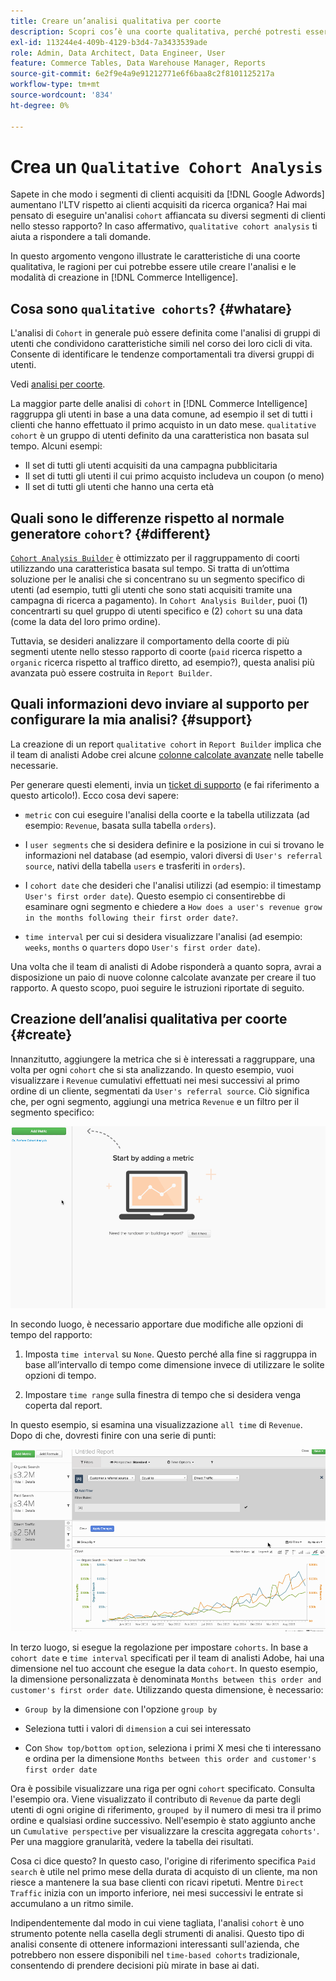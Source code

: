 ```yaml
---
title: Creare un’analisi qualitativa per coorte
description: Scopri cos’è una coorte qualitativa, perché potresti essere interessato a creare questa analisi e come crearla in Commerce Intelligence.
exl-id: 113244e4-409b-4129-b3d4-7a3433539ade
role: Admin, Data Architect, Data Engineer, User
feature: Commerce Tables, Data Warehouse Manager, Reports
source-git-commit: 6e2f9e4a9e91212771e6f6baa8c2f8101125217a
workflow-type: tm+mt
source-wordcount: '834'
ht-degree: 0%

---
```


# Crea un `Qualitative Cohort Analysis`

Sapete in che modo i segmenti di clienti acquisiti da [!DNL Google Adwords] aumentano l&#39;LTV rispetto ai clienti acquisiti da ricerca organica? Hai mai pensato di eseguire un&#39;analisi `cohort` affiancata su diversi segmenti di clienti nello stesso rapporto? In caso affermativo, `qualitative cohort analysis` ti aiuta a rispondere a tali domande.

In questo argomento vengono illustrate le caratteristiche di una coorte qualitativa, le ragioni per cui potrebbe essere utile creare l&#39;analisi e le modalità di creazione in [!DNL Commerce Intelligence].

## Cosa sono `qualitative cohorts`? {#whatare}

L&#39;analisi di `Cohort` in generale può essere definita come l&#39;analisi di gruppi di utenti che condividono caratteristiche simili nel corso dei loro cicli di vita. Consente di identificare le tendenze comportamentali tra diversi gruppi di utenti.

Vedi [analisi per coorte](https://www.cohortanalysis.com/).

La maggior parte delle analisi di `cohort` in [!DNL Commerce Intelligence] raggruppa gli utenti in base a una data comune, ad esempio il set di tutti i clienti che hanno effettuato il primo acquisto in un dato mese. `qualitative cohort` è un gruppo di utenti definito da una caratteristica non basata sul tempo. Alcuni esempi:

* Il set di tutti gli utenti acquisiti da una campagna pubblicitaria
* Il set di tutti gli utenti il cui primo acquisto includeva un coupon (o meno)
* Il set di tutti gli utenti che hanno una certa età

## Quali sono le differenze rispetto al normale generatore `cohort`? {#different}

[`Cohort Analysis Builder`](../dev-reports/cohort-rpt-bldr.md) è ottimizzato per il raggruppamento di coorti utilizzando una caratteristica basata sul tempo. Si tratta di un’ottima soluzione per le analisi che si concentrano su un segmento specifico di utenti (ad esempio, tutti gli utenti che sono stati acquisiti tramite una campagna di ricerca a pagamento). In `Cohort Analysis Builder`, puoi (1) concentrarti su quel gruppo di utenti specifico e (2) `cohort` su una data (come la data del loro primo ordine).

Tuttavia, se desideri analizzare il comportamento della coorte di più segmenti utente nello stesso rapporto di coorte (`paid` ricerca rispetto a `organic` ricerca rispetto al traffico diretto, ad esempio?), questa analisi più avanzata può essere costruita in `Report Builder`.

## Quali informazioni devo inviare al supporto per configurare la mia analisi? {#support}

La creazione di un report `qualitative cohort` in `Report Builder` implica che il team di analisti Adobe crei alcune [colonne calcolate avanzate](../data-warehouse-mgr/creating-calculated-columns.md) nelle tabelle necessarie.

Per generare questi elementi, invia un [ticket di supporto](https://experienceleague.adobe.com/docs/commerce-knowledge-base/kb/troubleshooting/miscellaneous/mbi-service-policies.html?lang=it) (e fai riferimento a questo articolo!). Ecco cosa devi sapere:

* `metric` con cui eseguire l&#39;analisi della coorte e la tabella utilizzata (ad esempio: `Revenue`, basata sulla tabella `orders`).

* I `user segments` che si desidera definire e la posizione in cui si trovano le informazioni nel database (ad esempio, valori diversi di `User's referral source`, nativi della tabella `users` e trasferiti in `orders`).

* I `cohort date` che desideri che l&#39;analisi utilizzi (ad esempio: il timestamp `User's first order date`). Questo esempio ci consentirebbe di esaminare ogni segmento e chiedere a `How does a user's revenue grow in the months following their first order date?`.

* `time interval` per cui si desidera visualizzare l&#39;analisi (ad esempio: `weeks`, `months` o `quarters` dopo `User's first order date`).

Una volta che il team di analisti di Adobe risponderà a quanto sopra, avrai a disposizione un paio di nuove colonne calcolate avanzate per creare il tuo rapporto. A questo scopo, puoi seguire le istruzioni riportate di seguito.

## Creazione dell’analisi qualitativa per coorte {#create}

Innanzitutto, aggiungere la metrica che si è interessati a raggruppare, una volta per ogni `cohort` che si sta analizzando. In questo esempio, vuoi visualizzare i `Revenue` cumulativi effettuati nei mesi successivi al primo ordine di un cliente, segmentati da `User's referral source`. Ciò significa che, per ogni segmento, aggiungi una metrica `Revenue` e un filtro per il segmento specifico:

![](../../assets/qualcohort1.gif)

In secondo luogo, è necessario apportare due modifiche alle opzioni di tempo del rapporto:

1. Imposta `time interval` su `None`. Questo perché alla fine si raggruppa in base all’intervallo di tempo come dimensione invece di utilizzare le solite opzioni di tempo.

1. Impostare `time range` sulla finestra di tempo che si desidera venga coperta dal report.

In questo esempio, si esamina una visualizzazione `all time` di `Revenue`. Dopo di che, dovresti finire con una serie di punti:

![](../../assets/qualcohort2.gif)

In terzo luogo, si esegue la regolazione per impostare `cohorts`. In base a `cohort date` e `time interval` specificati per il team di analisti Adobe, hai una dimensione nel tuo account che esegue la data `cohort`. In questo esempio, la dimensione personalizzata è denominata `Months between this order and customer's first order date`. Utilizzando questa dimensione, è necessario:

* `Group by` la dimensione con l&#39;opzione `group by`

* Seleziona tutti i valori di `dimension` a cui sei interessato

* Con `Show top/bottom option`, seleziona i primi X mesi che ti interessano e ordina per la dimensione `Months between this order and customer's first order date`

Ora è possibile visualizzare una riga per ogni `cohort` specificato. Consulta l&#39;esempio ora. Viene visualizzato il contributo di `Revenue` da parte degli utenti di ogni origine di riferimento, `grouped by` il numero di mesi tra il primo ordine e qualsiasi ordine successivo. Nell&#39;esempio è stato aggiunto anche un `Cumulative perspective` per visualizzare la crescita aggregata `cohorts'`. Per una maggiore granularità, vedere la tabella dei risultati.

Cosa ci dice questo? In questo caso, l&#39;origine di riferimento specifica `Paid search` è utile nel primo mese della durata di acquisto di un cliente, ma non riesce a mantenere la sua base clienti con ricavi ripetuti. Mentre `Direct Traffic` inizia con un importo inferiore, nei mesi successivi le entrate si accumulano a un ritmo simile.

Indipendentemente dal modo in cui viene tagliata, l&#39;analisi `cohort` è uno strumento potente nella casella degli strumenti di analisi. Questo tipo di analisi consente di ottenere informazioni interessanti sull&#39;azienda, che potrebbero non essere disponibili nel `time-based cohorts` tradizionale, consentendo di prendere decisioni più mirate in base ai dati.
